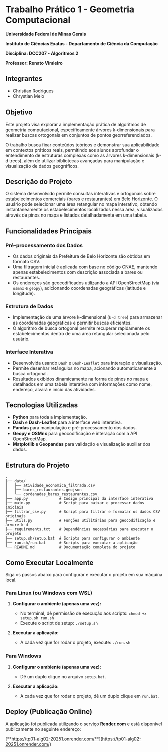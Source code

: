 # Trabalho Prático 1 - Geometria Computacional

**Universidade Federal de Minas Gerais**

**Instituto de Ciências Exatas - Departamento de Ciência da Computação**

**Disciplina: DCC207 - Algoritmos 2**

**Professor: Renato Vimieiro**

## Integrantes

* Christian Rodrigues
* Chrystian Melo

## Objetivo

Este projeto visa explorar a implementação prática de algoritmos de geometria computacional, especificamente árvores k-dimensionais para realizar buscas ortogonais em conjuntos de pontos georreferenciados.

O trabalho busca fixar conteúdos teóricos e demonstrar sua aplicabilidade em contextos práticos reais, permitindo aos alunos aprofundar o entendimento de estruturas complexas como as árvores k-dimensionais (k-d trees), além de utilizar bibliotecas avançadas para manipulação e visualização de dados geográficos.

## Descrição do Projeto

O sistema desenvolvido permite consultas interativas e ortogonais sobre estabelecimentos comerciais (bares e restaurantes) em Belo Horizonte. O usuário pode selecionar uma área retangular no mapa interativo, obtendo instantaneamente os estabelecimentos localizados nessa área, visualizados através de pinos no mapa e listados detalhadamente em uma tabela.

## Funcionalidades Principais

### Pré-processamento dos Dados

* Os dados originais da Prefeitura de Belo Horizonte são obtidos em formato CSV.
* Uma filtragem inicial é aplicada com base no código CNAE, mantendo apenas estabelecimentos com descrição associada a bares ou restaurantes.
* Os endereços são geocodificados utilizando a API OpenStreetMap (via `osmnx` e `geopy`), adicionando coordenadas geográficas (latitude e longitude).

### Estrutura de Dados

* Implementação de uma árvore k-dimensional (`k-d tree`) para armazenar as coordenadas geográficas e permitir buscas eficientes.
* O algoritmo de busca ortogonal permite recuperar rapidamente os estabelecimentos dentro de uma área retangular selecionada pelo usuário.

### Interface Interativa

* Desenvolvida usando `Dash` e `Dash-Leaflet` para interação e visualização.
* Permite desenhar retângulos no mapa, acionando automaticamente a busca ortogonal.
* Resultados exibidos dinamicamente na forma de pinos no mapa e detalhados em uma tabela interativa com informações como nome, endereço, alvará e início das atividades.

## Tecnologias Utilizadas

* **Python** para toda a implementação.
* **Dash** e **Dash-Leaflet** para a interface web interativa.
* **Pandas** para manipulação e pré-processamento dos dados.
* **Geopy e OSMnx** para geocodificação e interação com a API OpenStreetMap.
* **Matplotlib e Geopandas** para validação e visualização auxiliar dos dados.

## Estrutura do Projeto

```
.
├── data/
│   ├── atividade_economica_filtrada.csv
│   ├── bares_restaurantes.geojson
│   └── cordenadas_bares_restaurantes.csv
├── app.py              # Código principal da interface interativa
├── main.py             # Script para baixar e processar dados iniciais
├── filtrar_csv.py      # Script para filtrar e formatar os dados CSV originais
├── utils.py            # Funções utilitárias para geocodificação e árvore k-d
├── requirements.txt    # Dependências necessárias para executar o projeto
├── setup.sh/setup.bat  # Scripts para configurar o ambiente
├── run.sh/run.bat      # Scripts para executar a aplicação
└── README.md           # Documentação completa do projeto
```

## Como Executar Localmente

Siga os passos abaixo para configurar e executar o projeto em sua máquina local.

### Para Linux (ou Windows com WSL)

1.  **Configurar o ambiente (apenas uma vez):**
    * No terminal, dê permissão de execução aos scripts: `chmod +x setup.sh run.sh`
    * Execute o script de setup: `./setup.sh`

2.  **Executar a aplicação:**
    * A cada vez que for rodar o projeto, execute: `./run.sh`

### Para Windows

1.  **Configurar o ambiente (apenas uma vez):**
    * Dê um duplo clique no arquivo `setup.bat`.

2.  **Executar a aplicação:**
    * A cada vez que for rodar o projeto, dê um duplo clique em `run.bat`.

## Deploy (Publicação Online)

A aplicação foi publicada utilizando o serviço **Render.com** e está disponível publicamente no seguinte endereço:

[**https://tp01-alg02-20251.onrender.com/**](https://tp01-alg02-20251.onrender.com/)
